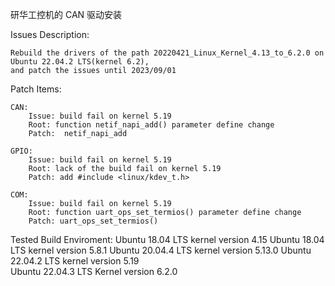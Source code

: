 研华工控机的 CAN 驱动安装


Issues Description:

	Rebuild the drivers of the path 20220421_Linux_Kernel_4.13_to_6.2.0 on Ubuntu 22.04.2 LTS(kernel 6.2),
	and patch the issues until 2023/09/01
	
Patch Items:

	CAN: 
		Issue: build fail on kernel 5.19
		Root: function netif_napi_add() parameter define change
		Patch: 	netif_napi_add
		    	
	GPIO: 
		Issue: build fail on kernel 5.19
		Root: lack of the build fail on kernel 5.19
		Patch: add #include <linux/kdev_t.h> 
		
	COM:
		Issue: build fail on kernel 5.19
		Root: function uart_ops_set_termios() parameter define change
		Patch: uart_ops_set_termios()
		
Tested Build Enviroment:
	Ubuntu 18.04 LTS kernel version 4.15 
	Ubuntu 18.04 LTS kernel version 5.8.1
	Ubuntu 20.04.4 LTS kernel version 5.13.0
	Ubuntu 22.04.2 LTS kernel version 5.19 	
	Ubuntu 22.04.3 LTS Kernel version 6.2.0

